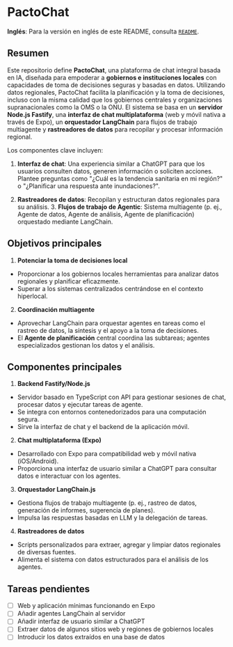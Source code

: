 # PactoChat

**Inglés**: Para la versión en inglés de este README, consulta [`README`](../README.md).

## Resumen

Este repositorio define **PactoChat**, una plataforma de chat integral basada en IA, diseñada para empoderar a **gobiernos e instituciones locales** con capacidades de toma de decisiones seguras y basadas en datos. Utilizando datos regionales, PactoChat facilita la planificación y la toma de decisiones, incluso con la misma calidad que los gobiernos centrales y organizaciones supranacionales como la OMS o la ONU. El sistema se basa en un **servidor Node.js Fastify**, una **interfaz de chat multiplataforma** (web y móvil nativa a través de Expo), un **orquestador LangChain** para flujos de trabajo multiagente y **rastreadores de datos** para recopilar y procesar información regional.

Los componentes clave incluyen:

1. **Interfaz de chat**: Una experiencia similar a ChatGPT para que los usuarios consulten datos, generen información o soliciten acciones. Plantee preguntas como "¿Cuál es la tendencia sanitaria en mi región?" o "¿Planificar una respuesta ante inundaciones?".

2. **Rastreadores de datos**: Recopilan y estructuran datos regionales para su análisis. 3. **Flujos de trabajo de Agentic**: Sistema multiagente (p. ej., Agente de datos, Agente de análisis, Agente de planificación) orquestado mediante LangChain.

## Objetivos principales

1. **Potenciar la toma de decisiones local**

- Proporcionar a los gobiernos locales herramientas para analizar datos regionales y planificar eficazmente.
- Superar a los sistemas centralizados centrándose en el contexto hiperlocal.

2. **Coordinación multiagente**

- Aprovechar LangChain para orquestar agentes en tareas como el rastreo de datos, la síntesis y el apoyo a la toma de decisiones.
- El **Agente de planificación** central coordina las subtareas; agentes especializados gestionan los datos y el análisis.

## Componentes principales

1. **Backend Fastify/Node.js**

- Servidor basado en TypeScript con API para gestionar sesiones de chat, procesar datos y ejecutar tareas de agente.
- Se integra con entornos contenedorizados para una computación segura.
- Sirve la interfaz de chat y el backend de la aplicación móvil.

2. **Chat multiplataforma (Expo)**

- Desarrollado con Expo para compatibilidad web y móvil nativa (iOS/Android).
- Proporciona una interfaz de usuario similar a ChatGPT para consultar datos e interactuar con los agentes.

3. **Orquestador LangChain.js**

- Gestiona flujos de trabajo multiagente (p. ej., rastreo de datos, generación de informes, sugerencia de planes).
- Impulsa las respuestas basadas en LLM y la delegación de tareas.

4. **Rastreadores de datos**

- Scripts personalizados para extraer, agregar y limpiar datos regionales de diversas fuentes.
- Alimenta el sistema con datos estructurados para el análisis de los agentes.

## Tareas pendientes

- [ ] Web y aplicación mínimas funcionando en Expo
- [ ] Añadir agentes LangChain al servidor
- [ ] Añadir interfaz de usuario similar a ChatGPT
- [ ] Extraer datos de algunos sitios web y regiones de gobiernos locales
- [ ] Introducir los datos extraídos en una base de datos
